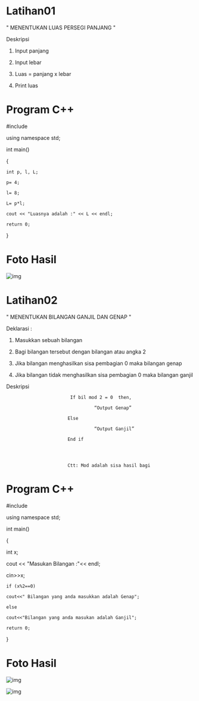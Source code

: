 # Latihan01
" MENENTUKAN LUAS PERSEGI PANJANG "

 Deskripsi
 
 1. Input panjang
 
 2. Input lebar
 
 3. Luas = panjang x lebar
 
 4. Print luas
 
 # Program C++
 
 #include <iostream>

using namespace std;

int main()

{

    int p, l, L;
    
    p= 4;
    
    l= 8;
    
    L= p*l;
    
    cout << "Luasnya adalah :" << L << endl;
    
    return 0;
    
}

# Foto Hasil
![img](https://raw.githubusercontent.com/arifhanifanudin/praktikum01/master/hasil01.PNG)

# Latihan02

" MENENTUKAN BILANGAN GANJIL DAN GENAP "

Deklarasi  : 

1. Masukkan sebuah bilangan

2. Bagi bilangan tersebut dengan bilangan atau angka 2

3. Jika bilangan menghasilkan sisa pembagian 0 maka bilangan genap

4. Jika bilangan tidak menghasilkan sisa pembagian 0 maka bilangan ganjil

Deskripsi

                            If bil mod 2 = 0  then,

                                     “Output Genap”

                           Else

                                     “Output Ganjil”

                           End if




                           Ctt: Mod adalah sisa hasil bagi 
                          
# Program C++

#include <iostream>
 
using namespace std;

int main()

{

  int x;
  
  cout << "Masukan Bilangan :"<< endl;
  
  cin>>x;
  
    if (x%2==0)
    
    cout<<" Bilangan yang anda masukkan adalah Genap";
    
    else
    
    cout<<"Bilangan yang anda masukan adalah Ganjil";
    
    return 0;
    
}

# Foto Hasil
![img](https://raw.githubusercontent.com/arifhanifanudin/praktikum01/master/latihan02/hasil2.1.PNG)

![img](https://raw.githubusercontent.com/arifhanifanudin/praktikum01/master/latihan02/hasil2.2.PNG)

 




